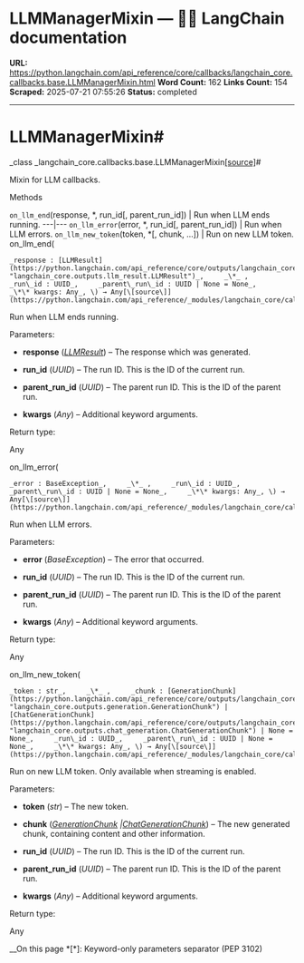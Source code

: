# LLMManagerMixin — 🦜🔗 LangChain  documentation

**URL:** https://python.langchain.com/api_reference/core/callbacks/langchain_core.callbacks.base.LLMManagerMixin.html
**Word Count:** 162
**Links Count:** 154
**Scraped:** 2025-07-21 07:55:26
**Status:** completed

---

# LLMManagerMixin\#

_class _langchain\_core.callbacks.base.LLMManagerMixin[\[source\]](https://python.langchain.com/api_reference/_modules/langchain_core/callbacks/base.html#LLMManagerMixin)\#     

Mixin for LLM callbacks.

Methods

`on_llm_end`\(response, \*, run\_id\[, parent\_run\_id\]\) | Run when LLM ends running.   ---|---   `on_llm_error`\(error, \*, run\_id\[, parent\_run\_id\]\) | Run when LLM errors.   `on_llm_new_token`\(token, \*\[, chunk, ...\]\) | Run on new LLM token.      on\_llm\_end\(

    _response : [LLMResult](https://python.langchain.com/api_reference/core/outputs/langchain_core.outputs.llm_result.LLMResult.html#langchain_core.outputs.llm_result.LLMResult "langchain_core.outputs.llm_result.LLMResult")_,     _\*_ ,     _run\_id : UUID_,     _parent\_run\_id : UUID | None = None_,     _\*\* kwargs: Any_, \) → Any[\[source\]](https://python.langchain.com/api_reference/_modules/langchain_core/callbacks/base.html#LLMManagerMixin.on_llm_end)\#     

Run when LLM ends running.

Parameters:     

  * **response** \([_LLMResult_](https://python.langchain.com/api_reference/core/outputs/langchain_core.outputs.llm_result.LLMResult.html#langchain_core.outputs.llm_result.LLMResult "langchain_core.outputs.llm_result.LLMResult")\) – The response which was generated.

  * **run\_id** \(_UUID_\) – The run ID. This is the ID of the current run.

  * **parent\_run\_id** \(_UUID_\) – The parent run ID. This is the ID of the parent run.

  * **kwargs** \(_Any_\) – Additional keyword arguments.

Return type:     

Any

on\_llm\_error\(

    _error : BaseException_,     _\*_ ,     _run\_id : UUID_,     _parent\_run\_id : UUID | None = None_,     _\*\* kwargs: Any_, \) → Any[\[source\]](https://python.langchain.com/api_reference/_modules/langchain_core/callbacks/base.html#LLMManagerMixin.on_llm_error)\#     

Run when LLM errors.

Parameters:     

  * **error** \(_BaseException_\) – The error that occurred.

  * **run\_id** \(_UUID_\) – The run ID. This is the ID of the current run.

  * **parent\_run\_id** \(_UUID_\) – The parent run ID. This is the ID of the parent run.

  * **kwargs** \(_Any_\) – Additional keyword arguments.

Return type:     

Any

on\_llm\_new\_token\(

    _token : str_,     _\*_ ,     _chunk : [GenerationChunk](https://python.langchain.com/api_reference/core/outputs/langchain_core.outputs.generation.GenerationChunk.html#langchain_core.outputs.generation.GenerationChunk "langchain_core.outputs.generation.GenerationChunk") | [ChatGenerationChunk](https://python.langchain.com/api_reference/core/outputs/langchain_core.outputs.chat_generation.ChatGenerationChunk.html#langchain_core.outputs.chat_generation.ChatGenerationChunk "langchain_core.outputs.chat_generation.ChatGenerationChunk") | None = None_,     _run\_id : UUID_,     _parent\_run\_id : UUID | None = None_,     _\*\* kwargs: Any_, \) → Any[\[source\]](https://python.langchain.com/api_reference/_modules/langchain_core/callbacks/base.html#LLMManagerMixin.on_llm_new_token)\#     

Run on new LLM token. Only available when streaming is enabled.

Parameters:     

  * **token** \(_str_\) – The new token.

  * **chunk** \([_GenerationChunk_](https://python.langchain.com/api_reference/core/outputs/langchain_core.outputs.generation.GenerationChunk.html#langchain_core.outputs.generation.GenerationChunk "langchain_core.outputs.generation.GenerationChunk") _|_[_ChatGenerationChunk_](https://python.langchain.com/api_reference/core/outputs/langchain_core.outputs.chat_generation.ChatGenerationChunk.html#langchain_core.outputs.chat_generation.ChatGenerationChunk "langchain_core.outputs.chat_generation.ChatGenerationChunk")\) – The new generated chunk, containing content and other information.

  * **run\_id** \(_UUID_\) – The run ID. This is the ID of the current run.

  * **parent\_run\_id** \(_UUID_\) – The parent run ID. This is the ID of the parent run.

  * **kwargs** \(_Any_\) – Additional keyword arguments.

Return type:     

Any

__On this page   *[\*]: Keyword-only parameters separator (PEP 3102)